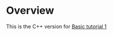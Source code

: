 # Overview

This is the C++ version for [Basic tutorial 1](https://gstreamer.freedesktop.org/documentation/tutorials/basic/hello-world.html?gi-language=c)
